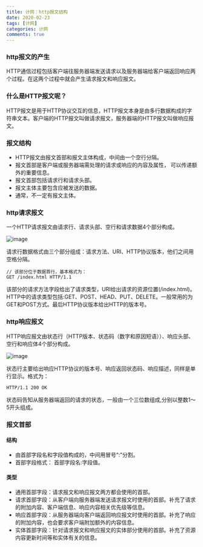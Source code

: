 ```yaml
---
title: 计网：http报文结构
date: 2020-02-23
tags: [计网]
categories: 计网
comments: true
---
```


### http报文的产生
HTTP通信过程包括客户端往服务器端发送请求以及服务器端给客户端返回响应两个过程。在这两个过程中就会产生请求报文和响应报文。

### 什么是HTTP报文呢？
HTTP报文是用于HTTP协议交互的信息，HTTP报文本身是由多行数据构成的字符串文本。客户端的HTTP报文叫做请求报文，服务器端的HTTP报文叫做响应报文。

### 报文结构
- HTTP报文由报文首部和报文主体构成，中间由一个空行分隔。
- 报文首部是客户端或服务器端需处理的请求或响应的内容及属性， 可以传递额外的重要信息。
- 报文首部包括请求行和请求头部。
- 报文主体主要包含应被发送的数据。
- 通常，不一定有报文主体。

### http请求报文
一个HTTP请求报文由请求行、请求头部、空行和请求数据4个部分构成。

![image](https://img-blog.csdn.net/20180828215741663?watermark/2/text/aHR0cHM6Ly9ibG9nLmNzZG4ubmV0L2tvbmdtaW5fMTIz/font/5a6L5L2T/fontsize/400/fill/I0JBQkFCMA==/dissolve/70)

请求行数据格式由三个部分组成：请求方法、URI、HTTP协议版本，他们之间用空格分隔。
```
// 该部分位于数据首行，基本格式为：
GET /index.html HTTP/1.1
```
该部分的请求方法字段给出了请求类型，URI给出请求的资源位置(/index.html)。HTTP中的请求类型包括:GET、POST、HEAD、PUT、DELETE。一般常用的为GET和POST方式。最后HTTP协议版本给出HTTP的版本号。

### http响应报文
HTTP响应报文由状态行（HTTP版本、状态码（数字和原因短语））、响应头部、空行和响应体4个部分构成。

![image](https://img-blog.csdn.net/20180828215835558?watermark/2/text/aHR0cHM6Ly9ibG9nLmNzZG4ubmV0L2tvbmdtaW5fMTIz/font/5a6L5L2T/fontsize/400/fill/I0JBQkFCMA==/dissolve/70)

状态行主要给出响应HTTP协议的版本号、响应返回状态码、响应描述，同样是单行显示。格式为：
```
HTTP/1.1 200 OK
```
状态码告知从服务器端返回的请求的状态，一般由一个三位数组成,分别以整数1～5开头组成。

### 报文首部
#### 结构
- 由首部字段名和字段值构成的，中间用冒号“:”分割。
- 首部字段格式： 首部字段名:字段值。

#### 类型
- 通用首部字段：请求报文和响应报文两方都会使用的首部。
- 请求首部字段：从客户端向服务器端发送请求报文时使用的首部。补充了请求的附加内容、客户端信息、响应内容相关优先级等信息。
- 响应首部字段：从服务器端向客户端返回响应报文时使用的首部。补充了响应的附加内容，也会要求客户端附加额外的内容信息。
- 实体首部字段：针对请求报文和响应报文的实体部分使用的首部。补充了资源内容更新时间等和实体有关的信息。


